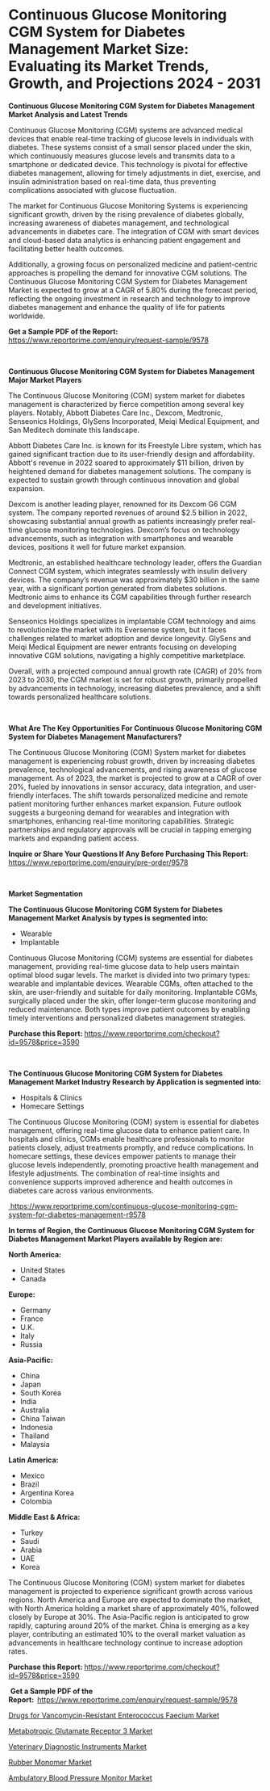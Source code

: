 <p><h1>Continuous Glucose Monitoring CGM System for Diabetes Management Market Size: Evaluating its Market Trends, Growth, and Projections 2024 - 2031</h1></p><p><strong>Continuous Glucose Monitoring CGM System for Diabetes Management Market Analysis and Latest Trends</strong></p>
<p><p>Continuous Glucose Monitoring (CGM) systems are advanced medical devices that enable real-time tracking of glucose levels in individuals with diabetes. These systems consist of a small sensor placed under the skin, which continuously measures glucose levels and transmits data to a smartphone or dedicated device. This technology is pivotal for effective diabetes management, allowing for timely adjustments in diet, exercise, and insulin administration based on real-time data, thus preventing complications associated with glucose fluctuation.</p><p>The market for Continuous Glucose Monitoring Systems is experiencing significant growth, driven by the rising prevalence of diabetes globally, increasing awareness of diabetes management, and technological advancements in diabetes care. The integration of CGM with smart devices and cloud-based data analytics is enhancing patient engagement and facilitating better health outcomes.</p><p>Additionally, a growing focus on personalized medicine and patient-centric approaches is propelling the demand for innovative CGM solutions. The Continuous Glucose Monitoring CGM System for Diabetes Management Market is expected to grow at a CAGR of 5.80% during the forecast period, reflecting the ongoing investment in research and technology to improve diabetes management and enhance the quality of life for patients worldwide.</p></p>
<p><strong>Get a Sample PDF of the Report:&nbsp;</strong> <a href="https://www.reportprime.com/enquiry/request-sample/9578?utm_campaign=114&utm_medium=2&utm_source=Github&utm_content=ia&utm_term=28112024&utm_id=continuous-glucose-monitoring-cgm-system-for-diabetes-management">https://www.reportprime.com/enquiry/request-sample/9578</a></p>
<p>&nbsp;</p>
<p><strong>Continuous Glucose Monitoring CGM System for Diabetes Management Major Market Players</strong></p>
<p><p>The Continuous Glucose Monitoring (CGM) system market for diabetes management is characterized by fierce competition among several key players. Notably, Abbott Diabetes Care Inc., Dexcom, Medtronic, Senseonics Holdings, GlySens Incorporated, Meiqi Medical Equipment, and San Meditech dominate this landscape.</p><p>Abbott Diabetes Care Inc. is known for its Freestyle Libre system, which has gained significant traction due to its user-friendly design and affordability. Abbott's revenue in 2022 soared to approximately $11 billion, driven by heightened demand for diabetes management solutions. The company is expected to sustain growth through continuous innovation and global expansion.</p><p>Dexcom is another leading player, renowned for its Dexcom G6 CGM system. The company reported revenues of around $2.5 billion in 2022, showcasing substantial annual growth as patients increasingly prefer real-time glucose monitoring technologies. Dexcom’s focus on technology advancements, such as integration with smartphones and wearable devices, positions it well for future market expansion.</p><p>Medtronic, an established healthcare technology leader, offers the Guardian Connect CGM system, which integrates seamlessly with insulin delivery devices. The company’s revenue was approximately $30 billion in the same year, with a significant portion generated from diabetes solutions. Medtronic aims to enhance its CGM capabilities through further research and development initiatives.</p><p>Senseonics Holdings specializes in implantable CGM technology and aims to revolutionize the market with its Eversense system, but it faces challenges related to market adoption and device longevity. GlySens and Meiqi Medical Equipment are newer entrants focusing on developing innovative CGM solutions, navigating a highly competitive marketplace.</p><p>Overall, with a projected compound annual growth rate (CAGR) of 20% from 2023 to 2030, the CGM market is set for robust growth, primarily propelled by advancements in technology, increasing diabetes prevalence, and a shift towards personalized healthcare solutions.</p></p>
<p>&nbsp;</p>
<p><strong>What Are The Key Opportunities For Continuous Glucose Monitoring CGM System for Diabetes Management Manufacturers?</strong></p>
<p><p>The Continuous Glucose Monitoring (CGM) System market for diabetes management is experiencing robust growth, driven by increasing diabetes prevalence, technological advancements, and rising awareness of glucose management. As of 2023, the market is projected to grow at a CAGR of over 20%, fueled by innovations in sensor accuracy, data integration, and user-friendly interfaces. The shift towards personalized medicine and remote patient monitoring further enhances market expansion. Future outlook suggests a burgeoning demand for wearables and integration with smartphones, enhancing real-time monitoring capabilities. Strategic partnerships and regulatory approvals will be crucial in tapping emerging markets and expanding patient access.</p></p>
<p><strong>Inquire or Share Your Questions If Any Before Purchasing This Report:</strong> <a href="https://www.reportprime.com/enquiry/pre-order/9578?utm_campaign=114&utm_medium=2&utm_source=Github&utm_content=ia&utm_term=28112024&utm_id=continuous-glucose-monitoring-cgm-system-for-diabetes-management">https://www.reportprime.com/enquiry/pre-order/9578</a></p>
<p>&nbsp;</p>
<p><strong>Market Segmentation</strong></p>
<p><strong>The Continuous Glucose Monitoring CGM System for Diabetes Management Market Analysis by types is segmented into:</strong></p>
<p><ul><li>Wearable</li><li>Implantable</li></ul></p>
<p><p>Continuous Glucose Monitoring (CGM) systems are essential for diabetes management, providing real-time glucose data to help users maintain optimal blood sugar levels. The market is divided into two primary types: wearable and implantable devices. Wearable CGMs, often attached to the skin, are user-friendly and suitable for daily monitoring. Implantable CGMs, surgically placed under the skin, offer longer-term glucose monitoring and reduced maintenance. Both types improve patient outcomes by enabling timely interventions and personalized diabetes management strategies.</p></p>
<p><strong>Purchase this Report:&nbsp;</strong><a href="https://www.reportprime.com/checkout?id=9578&price=3590&utm_campaign=114&utm_medium=2&utm_source=Github&utm_content=ia&utm_term=28112024&utm_id=continuous-glucose-monitoring-cgm-system-for-diabetes-management">https://www.reportprime.com/checkout?id=9578&price=3590</a></p>
<p>&nbsp;</p>
<p><strong>The Continuous Glucose Monitoring CGM System for Diabetes Management Market Industry Research by Application is segmented into:</strong></p>
<p><ul><li>Hospitals & Clinics</li><li>Homecare Settings</li></ul></p>
<p><p>The Continuous Glucose Monitoring (CGM) system is essential for diabetes management, offering real-time glucose data to enhance patient care. In hospitals and clinics, CGMs enable healthcare professionals to monitor patients closely, adjust treatments promptly, and reduce complications. In homecare settings, these devices empower patients to manage their glucose levels independently, promoting proactive health management and lifestyle adjustments. The combination of real-time insights and convenience supports improved adherence and health outcomes in diabetes care across various environments.</p></p>
<p><a href="https://www.reportprime.com/continuous-glucose-monitoring-cgm-system-for-diabetes-management-r9578?utm_campaign=114&utm_medium=2&utm_source=Github&utm_content=ia&utm_term=28112024&utm_id=continuous-glucose-monitoring-cgm-system-for-diabetes-management">&nbsp;https://www.reportprime.com/continuous-glucose-monitoring-cgm-system-for-diabetes-management-r9578</a></p>
<p><strong>In terms of Region, the Continuous Glucose Monitoring CGM System for Diabetes Management Market Players available by Region are:</strong></p>
<p>
    <p> <strong> North America: </strong>
        <ul>
            <li>United States</li>
            <li>Canada</li>
        </ul>
        </p> 
    <p> <strong> Europe: </strong>
        <ul>
            <li>Germany</li>
            <li>France</li>
            <li>U.K.</li>
            <li>Italy</li>
            <li>Russia</li>
        </ul>
        </p> 
    <p> <strong> Asia-Pacific: </strong>
        <ul>
            <li>China</li>
            <li>Japan</li>
            <li>South Korea</li>
            <li>India</li>
            <li>Australia</li>
            <li>China Taiwan</li>
            <li>Indonesia</li>
            <li>Thailand</li>
            <li>Malaysia</li>
        </ul>
        </p> 
    <p> <strong> Latin America: </strong>
        <ul>
            <li>Mexico</li>
            <li>Brazil</li>
            <li>Argentina Korea</li>
            <li>Colombia</li>
        </ul>
        </p> 
    <p> <strong> Middle East & Africa: </strong>
        <ul>
            <li>Turkey</li>
            <li>Saudi</li>
            <li>Arabia</li>
            <li>UAE</li>
            <li>Korea</li>
        </ul>
    </p>
    </p>
<p><p>The Continuous Glucose Monitoring (CGM) system market for diabetes management is projected to experience significant growth across various regions. North America and Europe are expected to dominate the market, with North America holding a market share of approximately 40%, followed closely by Europe at 30%. The Asia-Pacific region is anticipated to grow rapidly, capturing around 20% of the market. China is emerging as a key player, contributing an estimated 10% to the overall market valuation as advancements in healthcare technology continue to increase adoption rates.</p></p>
<p><strong>Purchase this Report: </strong><a href="https://www.reportprime.com/checkout?id=9578&price=3590&utm_campaign=114&utm_medium=2&utm_source=Github&utm_content=ia&utm_term=28112024&utm_id=continuous-glucose-monitoring-cgm-system-for-diabetes-management">https://www.reportprime.com/checkout?id=9578&price=3590</a></p>
<p>&nbsp;<strong>Get a Sample PDF of the Report:&nbsp;&nbsp;</strong><a href="https://www.reportprime.com/enquiry/request-sample/9578?utm_campaign=114&utm_medium=2&utm_source=Github&utm_content=ia&utm_term=28112024&utm_id=continuous-glucose-monitoring-cgm-system-for-diabetes-management">https://www.reportprime.com/enquiry/request-sample/9578</a></p>
<p><strong></strong></p>
<p><p><a href="https://issuu.com/reportprime-2/docs/drugs-for-vancomycin-resistant-ente_37daaea54ab7fc?utm_campaign=114&utm_medium=2&utm_source=Github&utm_content=ia&utm_term=28112024&utm_id=continuous-glucose-monitoring-cgm-system-for-diabetes-management">Drugs for Vancomycin-Resistant Enterococcus Faecium Market</a></p><p><a href="https://issuu.com/reportprime-2/docs/metabotropic-glutamate-receptor-3-m_001623dab14245?utm_campaign=114&utm_medium=2&utm_source=Github&utm_content=ia&utm_term=28112024&utm_id=continuous-glucose-monitoring-cgm-system-for-diabetes-management">Metabotropic Glutamate Receptor 3 Market</a></p><p><a href="https://github.com/rahu1506/Market-Research-Report-List-6/blob/main/veterinary-diagnostic-instruments-market.md?utm_campaign=114&utm_medium=2&utm_source=Github&utm_content=ia&utm_term=28112024&utm_id=continuous-glucose-monitoring-cgm-system-for-diabetes-management">Veterinary Diagnostic Instruments Market</a></p><p><a href="https://www.linkedin.com/pulse/global-rubber-monomer-nexus-sector-confluences-regional-catalysts-ebiuc?utm_campaign=114&utm_medium=2&utm_source=Github&utm_content=ia&utm_term=28112024&utm_id=continuous-glucose-monitoring-cgm-system-for-diabetes-management">Rubber Monomer Market</a></p><p><a href="https://www.linkedin.com/pulse/insights-ambulatory-blood-pressure-monitor-market-from-e8fge?utm_campaign=114&utm_medium=2&utm_source=Github&utm_content=ia&utm_term=28112024&utm_id=continuous-glucose-monitoring-cgm-system-for-diabetes-management">Ambulatory Blood Pressure Monitor Market</a></p></p>